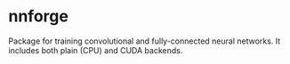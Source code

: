 nnforge
=======

Package for training convolutional and fully-connected neural networks. It includes both plain (CPU) and CUDA backends.